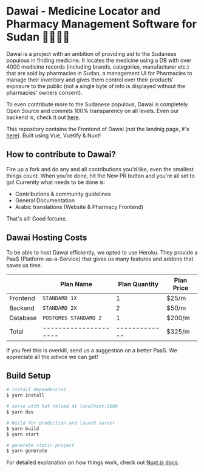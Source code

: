 # Dawai - Medicine Locator and Pharmacy Management Software for Sudan 💊🇸🇩✨

Dawai is a project with an ambition of providing aid to the Sudanese populous in finding medicine. It locates the medicine using a DB with over 4000 medicine records (including brands, categories, manufacturer etc.) that are sold by pharmacies in Sudan, a management UI for Pharmacies to manage their inventory and gives them control over their products' exposure to the public (not a single byte of info is displayed without the pharmacies' owners consent).

To even contribute more to the Sudanese populous, Dawai is completely Open Source and commits 100% transparency on all levels. Even our backend is, check it out [here](https://www.github.com/phr3nzy/dawai-backend).

This repository contains the Frontend of Dawai (not the landnig page, it's [here](https://www.github.com/phr3nzy/dawai-landing)). Built using Vue, Vuetify & Nuxt!

## How to contribute to Dawai?

Fire up a fork and do any and all contributions you'd like, even the smallest things count. When you're done, hit the New PR button and you're all set to go! Currently what needs to be done is:

- Contributions & community guidelines
- General Documentation
- Arabic translations (Website & Pharmacy Frontend)

That's all! Good fortune.

## Dawai Hosting Costs

To be able to host Dawai efficiently, we opted to use Heroku. They provide a PaaS (Platform-as-a-Service) that gives us many features and addons that saves us time.

|          | Plan Name             | Plan Quantity | Plan Price |
|----------|-----------------------|---------------|------------|
| Frontend | `STANDARD 1X`         |       1       |    $25/m   |
| Backend  | `STANDARD 2X`         |       2       |    $50/m   |
| Database | `POSTGRES STANDARD 2` |       1       |   $200/m   |
| Total    | --------------------- | ------------- |   $325/m   |

If you feel this is overkill, send us a suggestion on a better PaaS. We appreciate all the adivce we can get!

## Build Setup

``` bash
# install dependencies
$ yarn install

# serve with hot reload at localhost:3000
$ yarn dev

# build for production and launch server
$ yarn build
$ yarn start

# generate static project
$ yarn generate
```

For detailed explanation on how things work, check out [Nuxt.js docs](https://nuxtjs.org).
